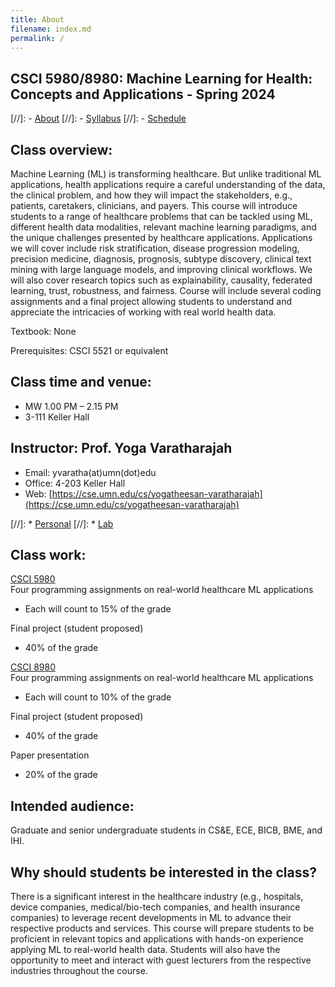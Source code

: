 ```yaml
---
title: About
filename: index.md
permalink: /
--- 
```


## CSCI 5980/8980: Machine Learning for Health: Concepts and Applications - Spring 2024

[//]: - [About](/ml4health-umn/)
[//]: - [Syllabus](/ml4health-umn/syllabus/)
[//]: - [Schedule](/ml4health-umn/schedule/)

## Class overview: 
Machine Learning (ML) is transforming healthcare. But unlike traditional ML applications, health applications require a careful understanding of the data, the clinical problem, and how they will impact the stakeholders, e.g., patients, caretakers, clinicians, and payers. This course will introduce students to a range of healthcare problems that can be tackled using ML, different health data modalities, relevant machine learning paradigms, and the unique challenges presented by healthcare applications. Applications we will cover include risk stratification, disease progression modeling, precision medicine, diagnosis, prognosis, subtype discovery, clinical text mining with large language models, and improving clinical workflows. We will also cover research topics such as explainability, causality, federated learning, trust, robustness, and fairness. Course will include several coding assignments and a final project allowing students to understand and appreciate the intricacies of working with real world health data.

Textbook: None

Prerequisites: CSCI 5521 or equivalent

## Class time and venue: 
- MW 1.00 PM – 2.15 PM
- 3-111 Keller Hall

## Instructor: Prof. Yoga Varatharajah  
- Email: yvaratha(at)umn(dot)edu
- Office: 4-203 Keller Hall
- Web: [https://cse.umn.edu/cs/yogatheesan-varatharajah](https://cse.umn.edu/cs/yogatheesan-varatharajah)  

[//]:  * [Personal](https://sites.google.com/view/yoga-personal/home)
[//]:  * [Lab](https://sites.google.com/view/yoga-personal/lab)

## Class work:
<ins>CSCI 5980</ins>  
Four programming assignments on real-world healthcare ML applications  
- Each will count to 15% of the grade

Final project (student proposed)  
- 40% of the grade

<ins>CSCI 8980</ins>  
Four programming assignments on real-world healthcare ML applications  
- Each will count to 10% of the grade

Final project (student proposed)  
- 40% of the grade  

Paper presentation  
- 20% of the grade


## Intended audience: 
Graduate and senior undergraduate students in CS&E, ECE, BICB, BME, and IHI.

## Why should students be interested in the class?
There is a significant interest in the healthcare industry (e.g., hospitals, device companies, medical/bio-tech companies, and health insurance companies) to leverage recent developments in ML to advance their respective products and services. This course will prepare students to be proficient in relevant topics and applications with hands-on experience applying ML to real-world health data. Students will also have the opportunity to meet and interact with guest lecturers from the respective industries throughout the course.
